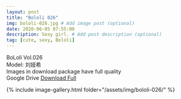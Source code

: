 ```yaml
---
layout: post
title: "Bololi 026"
img: bololi-026.jpg # Add image post (optional)
date: 2020-06-05 07:55:00
description: Sexy girl. # Add post description (optional)
tag: [cute, sexy, Bololi]
---
```

BoLoli Vol.026  
Model: 刘娅希                            
Images in download package have full quality                    
Google Drive [Download Full](http://gestyy.com/eqwIEp)

{% include image-gallery.html folder="/assets/img/bololi-026/" %}
